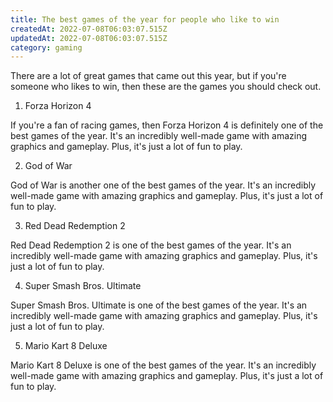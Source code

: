 ```yaml
---
title: The best games of the year for people who like to win
createdAt: 2022-07-08T06:03:07.515Z
updatedAt: 2022-07-08T06:03:07.515Z
category: gaming
---
```


There are a lot of great games that came out this year, but if you're someone who likes to win, then these are the games you should check out.

1. Forza Horizon 4

If you're a fan of racing games, then Forza Horizon 4 is definitely one of the best games of the year. It's an incredibly well-made game with amazing graphics and gameplay. Plus, it's just a lot of fun to play.

2. God of War

God of War is another one of the best games of the year. It's an incredibly well-made game with amazing graphics and gameplay. Plus, it's just a lot of fun to play.

3. Red Dead Redemption 2

Red Dead Redemption 2 is one of the best games of the year. It's an incredibly well-made game with amazing graphics and gameplay. Plus, it's just a lot of fun to play.

4. Super Smash Bros. Ultimate

Super Smash Bros. Ultimate is one of the best games of the year. It's an incredibly well-made game with amazing graphics and gameplay. Plus, it's just a lot of fun to play.

5. Mario Kart 8 Deluxe

Mario Kart 8 Deluxe is one of the best games of the year. It's an incredibly well-made game with amazing graphics and gameplay. Plus, it's just a lot of fun to play.
